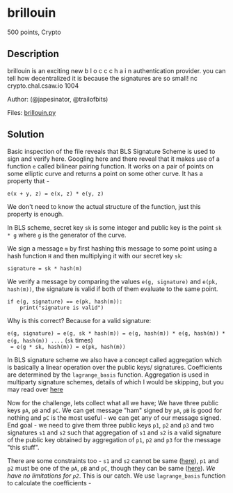 # brillouin

500 points, Crypto

## Description
brillouin is an exciting new b l o c c c h a i n authentication provider. you can tell how decentralized it is because the signatures are so small! nc crypto.chal.csaw.io 1004

Author: (@japesinator, @trailofbits)

Files: [brillouin.py](brillouin.py)

## Solution

Basic inspection of the file reveals that BLS Signature Scheme is used to sign and verify here. Googling here and there reveal
that it makes use of a function `e` called bilinear pairing function. It works on a pair of points on some elliptic curve and 
returns a point on some other curve. It has a property that - 

```
e(x + y, z) = e(x, z) * e(y, z)
```

We don't need to know the actual structure of the function, just this property is enough.

In BLS scheme, secret key `sk` is some integer and public key is the point `sk * g` where `g` is the generator of the curve.

We sign a message `m` by first hashing this message to some point using a hash function `H` and then multiplying it with our 
secret key `sk`:

`signature = sk * hash(m)`

We verify a message by comparing the values `e(g, signature)` and `e(pk, hash(m))`, the signature is valid if both of them 
evaluate to the same point.

```
if e(g, signature) == e(pk, hash(m)):
    print("signature is valid")
```

Why is this correct? Because for a valid signature:

`e(g, signature) = e(g, sk * hash(m)) = e(g, hash(m)) * e(g, hash(m)) * e(g, hash(m)) ....` (`sk` times)  
` = e(g * sk, hash(m)) = e(pk, hash(m))`

In BLS signature scheme we also have a concept called aggregation which is basically a linear operation over the public keys/ 
signatures. Coefficients are determined by the `lagrange_basis` function. Aggregation is used in multiparty signature schemes,
details of which I would be skipping, but you may read over [here]()

Now for the challenge, lets collect what all we have; We have three public keys `pA`, `pB` and `pC`. We can get message "ham"
signed by `pA`, `pB` is good for nothing and `pC` is the most useful - we can get any of our message signed. End goal - we 
need to give them three public keys `p1`, `p2` and `p3` and two signatures `s1` and `s2` such that aggregation of `s1` and `s2`
is a valid signature of the public key obtained by aggregation of `p1`, `p2` and `p3` for the message "this stuff".

There are some constraints too - `s1` and `s2` cannot be same ([here](brillouin.py#L65)), `p1` and `p2` must be one of the `pA`, 
`pB` and `pC`, though they can be same ([here](brillouin.py#L51)). _We have no limitations for `p2`_. This is our catch. We use
`lagrange_basis` function to calculate the coefficients -

```python
